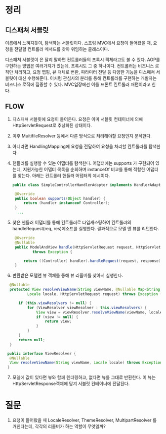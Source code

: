 # 정리

## 디스패쳐 서블릿

이름에서 느껴지듯이, 탐색하는 서블릿이다. 스프링 MVC에서 요청이 들어왔을 때, 요청을 전달할 컨트롤러 메서드를 찾아 위임하는 클래스이다.

디스패쳐 서블릿이 은 달리 말하면 컨트롤러들의 프록시 객체라고도 볼 수 있다. AOP를 구현하는 방법은 여러가지가 있는데, 프록시도 그 중 하나이다. 컨트롤러는 비즈니스 로직만 처리하고, 요청 맵핑, 뷰 객체로 변환, 파라미터 전달 등 다양한 기능을 디스패쳐 서블릿이 대신 수행해준다. 이처럼 관심사의 분리를 통해 컨트롤러를 구현하는 개발자는 비즈니스 로직에 집중할 수 있다. MVC입장에선 이를 프론트 컨트롤러 패턴이라고 한다.

## FLOW

1. 디스패쳐 서블릿에 요청이 들어온다. 요청은 이미 서블릿 컨테이너에 의해  HttpServletRequest로 추상화된 상태이다. 

2. 이후 MuitifileResolver 등에서 다른 방식으로 처리해야할 요청인지 분석한다.

3. 아니라면 HandlingMapping에 요청을 전달하여 요청을 처리할 컨트롤러를 탐색한다.

4. 핸들러를 실행할 수 있는 어댑터를 탐색한다. 어댑터에는 supports 가 구현되어 있는데, 지원가능한 어댑터 목록을 순회하며 instanceOf 비교를 통해 적합한 어댑터를 찾는다. 아래는 컨트롤러 핸들러 어댑터의 예시이다.

   ```java
   public class SimpleControllerHandlerAdapter implements HandlerAdapter {
   
   	@Override
   	public boolean supports(Object handler) {
   		return (handler instanceof Controller);
   	}
     ...
   ```

5. 찾은 핸들러 어댑터를 통해 컨트롤러로 타입캐스팅하여 컨트롤러의 handleRequest(req, res)메소드를 실행한다. 결과적으로 모델 앤 뷰를 리턴한다.

   ```java
   	@Override
   	@Nullable
   	public ModelAndView handle(HttpServletRequest request, HttpServletResponse response, Object handler)
   			throws Exception {
   
   		return ((Controller) handler).handleRequest(request, response);
   	}
   
   ```

6. 반환받은 모델앤 뷰 객체를 통해 뷰 리졸버를 찾아서 실행한다.

  ```java
	@Nullable
	protected View resolveViewName(String viewName, @Nullable Map<String, Object> model,
			Locale locale, HttpServletRequest request) throws Exception {

		if (this.viewResolvers != null) {
			for (ViewResolver viewResolver : this.viewResolvers) {
				View view = viewResolver.resolveViewName(viewName, locale);
				if (view != null) {
					return view;
				}
			}
		}
		return null;
	}
  ```
  ```java
   public interface ViewResolver {
    @Nullable
    View resolveViewName(String viewName, Locale locale) throws Exception;
   }

   ```
7. 모델에 값이 있다면 뷰와 함께 렌더링하고, 없다면 뷰를 그대로 반환한다. 이 뷰는 HttpServletResponse객체에 담겨 서블릿 컨테이너에 전달된다.

# 질문
1. 요청이 들어왔을 때 LocaleResolver, ThemeResolver, MultipartResolver 를 거친다는데, 각각의 리졸버가 하는 역할이 무엇일까?
    
